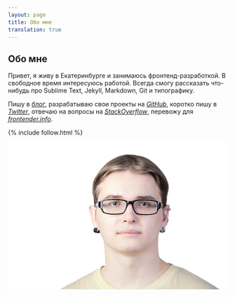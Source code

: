 ```yaml
---
layout: page
title: Обо мне
translation: true
---
```



Обо мне
------------------------------------------------------------


Привет, я живу в Екатеринбурге и занимаюсь фронтенд-разработкой. В свободное
время интересуюсь работой. Всегда смогу рассказать что-нибудь про Sublime
Text, Jekyll, Markdown, Git и типографику.

Пишу в [*блог*][0], разрабатываю свои проекты на [*GitHub*][1], коротко пишу в [*Twitter*][2], отвечаю на вопросы на [*StackOverflow*][3], перевожу для [*frontender.info*][4].

{% include follow.html %}

![Владимир Старков][5]

[0]: /
[1]: http://github.com/matmuchrapna
[2]: http://twitter.com/matmuchrapna
[3]: http://stackoverflow.com/users/1057730/vladimir-starkov
[4]: http://frontender.info/
[5]: ../img/vladimir-starkov.jpg